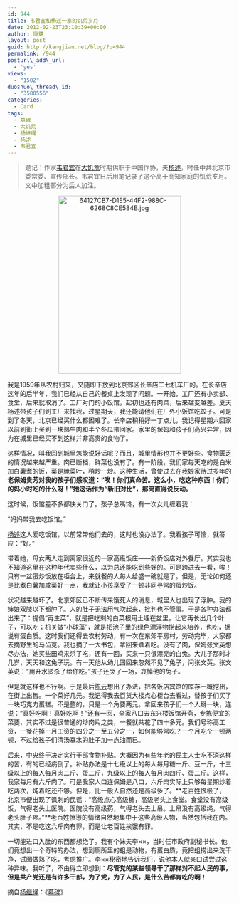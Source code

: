 ```yaml
---
id: 944
title: 韦君宜和杨述一家的饥荒岁月
date: 2012-02-23T23:10:39+00:00
author: 康健
layout: post
guid: http://kangjian.net/blog/?p=944
permalink: /944
posturl\_add\_url:
  - 'yes'
views:
  - "1502"
duoshuo\_thread\_id:
  - "3580556"
categories:
  - Card
tags:
  - 墓碑
  - 大饥荒
  - 杨继绳
  - 杨述
  - 韦君宜
---
```

> 题记：作家<a href="http://kangjian.net/blog/tag/韦君宜/" target="_blank">韦君宜</a>在<a href="http://kangjian.net/blog/tag/大饥荒/" target="_blank">大饥荒</a>时期供职于中国作协，夫<a href="http://kangjian.net/blog/tag/杨述/" target="_blank">杨述</a>，时任中共北京市委常委、宣传部长。韦君宜日后用笔记录了这个高干高知家庭的饥荒岁月。文中加粗部分为后人加注。

<div style="text-align: center;">
  <a title="韦君宜和杨述一家的饥荒岁月" href="http://kangjian.net/blog/944/" target="_blank"><img src="http://kangjian.net/images/2012/02/64127CB7-D1E5-44F2-988C-6268C8CE584B.jpg" alt="64127CB7-D1E5-44F2-988C-6268C8CE584B.jpg" width="275" height="400" border="0" /></a>
</div>

我是1959年从农村归来，又随即下放到北京郊区长辛店二七机车厂的。在长辛店这年的后半年，我们已经从自己的餐桌上发现了问题。一开始，工厂还有小卖部、食堂，后来就取消了。工厂对门的小饭馆，起初也还有肉菜，后来越变越差。夏天杨述带孩子们到工厂来找我，过星期天，我还能请他们在厂外小饭馆吃饺子。可是到了冬天，北京已经买什么都困难了。长辛店稍稍好一丁点儿，我记得星期六回家以前到街上买到一块熟牛肉和半个冬瓜带回家。家里的保姆和孩子们高兴异常，因为在城里已经买不到这样并非高贵的食物了。

这样情况，叫我回到城里怎能说好话呢？而且，城里情形也并不更好些。食物匮乏的情况越来越严重。肉已断档，鲜菜也没有了。有一阶段，我们家每天吃的是白米加白薯煮的饭，菜是腌菜叶，稍炒一炒。这种生活，曾使过去在我娘家待过多年的**老保姆贵芳对我的孩子们感叹道：“唉！你们真命苦。这么小，吃这种东西！你们的妈小时吃的什么呀！”她这话作为“新旧对比”，那简直得说反动。**

这时候，饭馆差不多都快关门了。孩子总嘴馋，有一次女儿缠着我：

“妈妈带我去吃饭馆。”

<a href="http://kangjian.net/blog/tag/杨述/" target="_blank">杨述</a>这人爱吃饭馆，以前常带他们去的，这时也没办法了。我看孩子可怜，就答应：“好。”

带着她，母女两人走到离家很近的一家高级饭庄——新侨饭店对外餐厅。其实我也不知道这里在这种年代卖些什么，以为总还能吃到些好的。可是跨进去一看，唉！只有一盆蛋炒饭放在柜台上，来就餐的人每人给盛一碗就是了。但是，无论如何还是比煮白薯加咸菜好一点，我就让小孩享受了一顿非同寻常的蛋炒饭。

状况越来越坏了。北京郊区已不断传来饿死人的消息，城里人也出现了浮肿。我的婶娘双膝以下都肿了。人的肚子无法用气吹起来，批判也不管事。于是各种办法都出来了：提倡“再生菜”，就是把吃剩的白菜根用土埋在盆里，让它再长出几个叶子，可以吃；机关做“小球藻”，就是把池子里的绿色漂浮物捞起来培养，也吃，据说有蛋白质。这时我们还得去农村劳动，有一次在东郊平房村，劳动完毕，大家都去摘野生的马齿苋。我也摘了一大书包，拿回来煮着吃。没有了肉，保姆张文英想尽办法，她买些田鸡来杀了吃，还有一回，买来一只很漂亮的白兔。大儿子那时才几岁，天天和这兔子玩。有一天他从幼儿园回来忽然不见了兔子，问张文英。张文英说：“用开水烫杀了给你吃。”孩子还哭了一场，哀悼他的兔子。

但是就这样也不行啊。于是最后<a href="http://kangjian.net/blog/tag/陈云/" target="_blank">陈云</a>想出了办法，把各饭店宾馆的库存一概挖出，在街上出售。一个菜好几元。我记得我去百货大楼点心柜台去看过，替孩子们买了一块巧克力蛋糕。不是整的，只是一个角要两元。拿回来孩子们一个人掰一块，连说：“真好吃啊！真好吃啊！”还有一回，全家八口去东兴楼饭馆开斋，专拣便宜的菜要，其实不过是很普通的炒肉片之类，一餐就共花了四十多元。我们号称高工资，一餐花掉一月工资的四分之一至五分之一，如何能够常吃？一个月吃个一顿两顿，不过给孩子们清汤寡水的肚子加一点油而已。

后来，中央终于决定实行干部食物补贴。大概因为有些年老的民主人士吃不消这样的苦，有的已经病倒了。补贴办法是十七级以上的每人每月糖一斤、豆一斤，十三级以上的每人每月肉二斤、蛋二斤，九级以上的每人每月肉四斤、蛋二斤。这样，我家每月有六斤肉了。可是我家人口连保姆是八口，六斤肉实际上只够每星期炒着吃两次，炖着吃还不够。但是，比一般人自然还是高级多了。**老百姓恨极了，北京市便出现了讽刺的民谣：“高级点心高级糖，高级老头上食堂。食堂没有高级饭，气得老头上医院。医院没有高级药，气得老头去上吊。上吊没有高级绳，气得老头肚子疼。”**老百姓愤懑的情绪自然地集中于这些高级人物，当然包括我在内。其实，不是吃这六斤肉有罪，而是让老百姓挨饿有罪。

一切能进口入肚的东西都想绝了。我有个妹夫李××，当时任市政府副秘书长。他们竟想出一个奇特的办法，想到厕所里的蛆是动物，有蛋白质，竟把蛆捞出来洗干净，试图做熟了吃，考虑推广。李××秘密地告诉我们，说他本人就亲口试尝过这种异味。我听了，不由得立即想到：**尽管党的某些领导干了那样对不起人民的事，但是共产党还是有许多干部，为了党，为了人民，是什么苦都肯吃的啊！**

摘自<a href="http://kangjian.net/blog/tag/杨继绳/" target="_blank">杨继绳</a>：《<a href="http://kangjian.net/blog/tag/墓碑/" target="_blank">墓碑</a>》